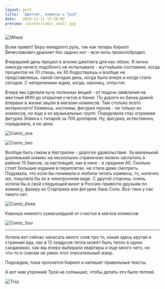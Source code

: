 ```yaml
---
layout: post
title:  "Джетлег, комиксы и Трой"
date:   2016-11-11 13:28:00
preview: /assets/comic_small.jpg
---
```


![Wheel](https://c7.staticflickr.com/6/5679/30792041102_f11fcc39b1_b.jpg)

Всем привет!
Беру ненадолго руль, так как теперь Кирилл Вячеславович дрыхнет без задних ног - всю ночь проколобродил.

Вчерашний день прошел в агонии джетлега для нас обоих. Я лично никогда ничего подобного не испытывала - жутчайшее состояние, когда процентов на 70 спишь, на 30 бодрствуешь и вообще не представляешь, какой сегодня день, когда было вчера и когда стало сегодня. С нетерпением ждем, когда, наконец, отпустит.

Вчера мы сделали кучу полезных вещей - от подачи заявления на местный ИНН до открытия счетов в банке. По дороги из банка домой впервые в жизни зашли в магазин комиксов. Там столько всего интересного! Комиксы, костюмы, фигурки героев - не только из комиксов, но еще и из музыкальных групп. Порадовала глаз огромная фигурка Элвиса с гитарой за 700 долларов. Ну, фигурка, естественно, порадовала, а не цена. 

![Comic_one](https://c2.staticflickr.com/6/5833/30908011145_82b1d504b0_c.jpg)

![Comic_two](https://c2.staticflickr.com/6/5552/30908010985_8fe0316545_c.jpg)

Вообще быть гиком в Австралии - дорогое удовольствие. За маленький дохленький комикс на нескольких страничках можно заплатить в районе 15 баксов, за настоящий, как в кино - в среднем 40. Сколько стоят большие издания в переплетах, не стала даже смотреть. Подумала, что если бы понимала и любила читать комиксы, то, конечно же, покупала бы их в электронном виде. С другой стороны, очень хотела бы в свой следующий визит в Россию привезти друзьям по комиксу, фазеру из Стартрека или фигурке Хана Соло. Все-таки у нас такого нет.

![Comic_three](https://c5.staticflickr.com/6/5458/30273687764_ddc71d5c14_c.jpg)

Кирюша немного сумасшедший от счастья в магазе комиксов:

![Comic_four](https://c4.staticflickr.com/6/5542/30908010635_4b5c08b00a_c.jpg)

____


Хотела вот сейчас написать много слов про то, какая здесь крутая и странная еда, как в 12 градусов тепла может быть тепло в одних сандаликах, как мы вчера выбирали квартиры и еще много чего, но что-то я совсем не умею этот описательный жанр.

Подождем, пока проснется Кирилл и напишет правильные тексты.

А вот нам утренний Трой на солнышке, чтобы делать это было теплей.

![Troy](https://c5.staticflickr.com/6/5486/30273687444_44efe28cab_c.jpg)









